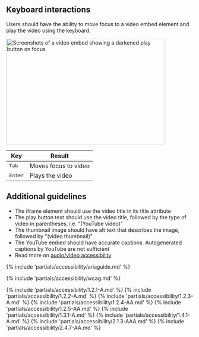 ## Keyboard interactions

Users should have the ability to move focus to a video embed element and play the video using the keyboard.

<uxdot-example width-adjustment="424px">
  <img alt="Screenshots of a video embed showing a darkened play button on focus"
       src="../video-keyboard-navigation.svg"
       width="428"
       height="284">
</uxdot-example>

<rh-table>

| Key              | Result               |
| ---------------- | -------------------- |
| <kbd>Tab</kbd>   | Moves focus to video |
| <kbd>Enter</kbd> | Plays the video      |

</rh-table>

## Additional guidelines

- The iframe element should use the video title in its title attribute
- The play button text should use the video title, followed by the type of video in parentheses, i.e. "(YouTube video)"
- The thumbnail image should have alt text that describes the image, followed by "(video thumbnail)"
- The YouTube embed should have accurate captions. Autogenerated captions by YouTube are not sufficient
- Read more on [audio/video accessibility](/accessibility/content/#audio%2Fvideo)

{% include 'partials/accessibility/ariaguide.md' %}

{% include 'partials/accessibility/wcag.md' %}

{% include 'partials/accessibility/1.2.1-A.md' %}
{% include 'partials/accessibility/1.2.2-A.md' %}
{% include 'partials/accessibility/1.2.3-A.md' %}
{% include 'partials/accessibility/1.2.4-AA.md' %}
{% include 'partials/accessibility/1.2.5-AA.md' %}
{% include 'partials/accessibility/1.3.1-A.md' %}
{% include 'partials/accessibility/1.4.1-A.md' %}
{% include 'partials/accessibility/2.1.3-AAA.md' %}
{% include 'partials/accessibility/2.4.7-AA.md' %}
